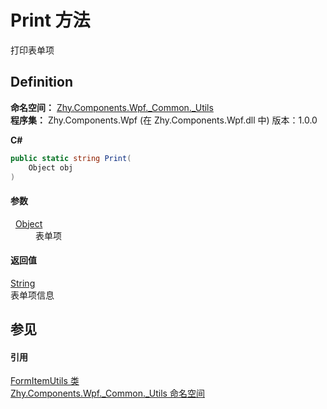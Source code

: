 # Print 方法


打印表单项



## Definition
**命名空间：** <a href="N_Zhy_Components_Wpf__Common__Utils.md">Zhy.Components.Wpf._Common._Utils</a>  
**程序集：** Zhy.Components.Wpf (在 Zhy.Components.Wpf.dll 中) 版本：1.0.0

**C#**
``` C#
public static string Print(
	Object obj
)
```



#### 参数
<dl><dt>  <a href="https://learn.microsoft.com/dotnet/api/system.object" target="_blank" rel="noopener noreferrer">Object</a></dt><dd>表单项</dd></dl>

#### 返回值
<a href="https://learn.microsoft.com/dotnet/api/system.string" target="_blank" rel="noopener noreferrer">String</a>  
表单项信息

## 参见


#### 引用
<a href="T_Zhy_Components_Wpf__Common__Utils_FormItemUtils.md">FormItemUtils 类</a>  
<a href="N_Zhy_Components_Wpf__Common__Utils.md">Zhy.Components.Wpf._Common._Utils 命名空间</a>  
